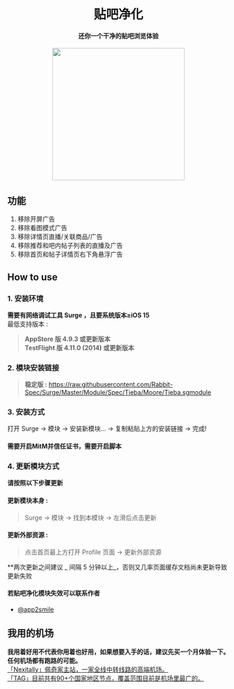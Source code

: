<h1 align="center">贴吧净化</h1>

<h4 align="center">还你一个干净的贴吧浏览体验</h4>

<p align="center">
<img src="https://raw.githubusercontent.com/Rabbit-Spec/Surge/Master/Module/Spec/Tieba/img/1.PNG" width="300"></img>
</p>

## 功能
1. 移除开屏广告
2. 移除看图模式广告
3. 移除详情页直播/关联商品/广告
4. 移除推荐和吧内帖子列表的直播及广告
5. 移除首页和帖子详情页右下角悬浮广告

## How to use
### 1. 安装环境
**需要有网络调试工具 Surge ，且要系统版本≥iOS 15**<br>
最低支持版本 :<br>
>**AppStore 版 4.9.3 或更新版本**<br>
>**TestFlight 版 4.11.0 (2014) 或更新版本**

### 2. 模块安装链接
> **稳定版 :** https://raw.githubusercontent.com/Rabbit-Spec/Surge/Master/Module/Spec/Tieba/Moore/Tieba.sgmodule<br>

### 3. 安装方式
打开 Surge -> 模块 -> 安装新模块... -> 复制粘贴上方的安装链接 -> 完成!
#### 需要开启MitM并信任证书，需要开启脚本

### 4. 更新模块方式
**请按照以下步骤更新**<br>
#### 更新模块本身 : 
>Surge -> 模块 -> 找到本模块 -> 左滑后点击更新<br>
#### 更新外部资源 : 
>点击首页最上方打开 Profile 页面 -> 更新外部资源 <br>

**两次更新之间建议 _ 间隔 5 分钟以上_，否则又几率页面缓存文档尚未更新导致更新失败<br>

#### 若贴吧净化模块失效可以联系作者
- [@app2smile](https://github.com/app2smile)

## 我用的机场
**我用着好用不代表你用着也好用，如果想要入手的话，建议先买一个月体验一下。任何机场都有跑路的可能。**<br>
[「Nexitally」佩奇家主站，一家全线中转线路的高端机场。](https://nxboom.com/signupbyemail.aspx?MemberCode=0b532ff85dda43e595fb1ae17843ae6d20211110231626) <br>
[「TAG」目前共有90+个国家地区节点，覆盖范围目前是机场里最广的。](https://tagss01.pro#/register?invite=hlnIqYOx) <br>
